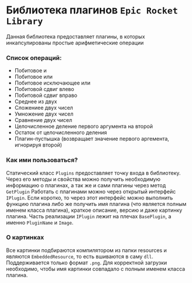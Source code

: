 # Библиотека плагинов ```Epic Rocket Library```
Данная библиотека предоставляет плагины, в которых инкапсулированы простые арифметические операции
### Cписок операций:
* Побитовое и
* Побитовое или
* Побитовое исключающее или
* Побитовой сдвиг влево
* Побитовой сдвиг вправо
* Среднее из двух
* Сложениее двух чисел
* Умножение двух чисел
* Сравнение двух чисел
* Целочисленное деление первого аргумента на второй
* Остаток от целочисленного деления
* Плагин-пустышка (возвращает значение первого аргемента, игнорируя второй)
### Как ими пользоваться?
Статический класс ```Plugins``` предоставляет точку входа в библиотеку.
Через его методы и свойства можно получить необходимую информацию о плагинах, а так же и сами плагины через метод ```GetPlugin```
Работать с плагинами можно через открытый интерфейс ```IPlugin```. Если коротко, то через этот интерфейс можно выполнить функцию плагина либо же получить имя плагина (что является полным именем класса плагина), краткое описание, версию и даже картинку плагина.
Часть реализации ```IPlugin``` лежит на плечах ```BasePlugin```, а именно ```PluginName``` и ```Image```.
### О картинках
Все картинки подбираются компилятором из папки resources и являются ```EmbeddedResource```, то есть вшиваются в саму ```dll```. Поддерживается только формат ```.png```. Для корректной загрузки необходимо, чтобы имя картинки совпадало с полным именем класса плагина.